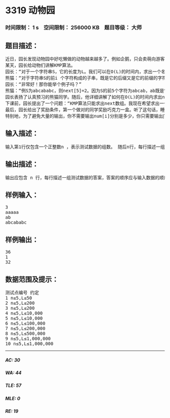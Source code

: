# 3319 动物园   
### 时间限制： 1 s&nbsp;&nbsp;&nbsp;&nbsp;空间限制： 256000 KB&nbsp;&nbsp;&nbsp;&nbsp;题目等级： 大师  
## 题目描述：  

<pre>
近日，园长发现动物园中好吃懒做的动物越来越多了。例如企鹅，只会卖萌向游客要吃的。为了整治动物园的不良风气，让动物们凭自己的真才实学向游客要吃的，园长决定开设算法班，让动物们学习算法。  
某天，园长给动物们讲解KMP算法。  
园长：“对于一个字符串S，它的长度为L。我们可以在O(L)的时间内，求出一个名为next的数组。有谁预习了next数组的含义吗？”  
熊猫：“对于字符串S的前i 个字符构成的子串，既是它的后缀又是它的前缀的字符串中（它本身除外），最长的长度记作next[i]。”  
园长：“非常好！那你能举个例子吗？”  
熊猫：“例S为abcababc，则next[5]=2。因为S的前5个字符为abcab，ab既是它的后缀又是它的前缀，并且找不到一个更长的字符串满足这个性质。同理，还可得出next[1] = next[2] = next[3] = 0，next[4] = next[6] = 1，next[7] = 2，next[8] = 3。”  
园长表扬了认真预习的熊猫同学。随后，他详细讲解了如何在O(L)的时间内求出next数组。  
下课前，园长提出了一个问题：“KMP算法只能求出next数组。我现在希望求出一个更强大num数组一一对于字符串S的前i个字符构成的子串，既是它的后缀同时又是它的前缀，并且该后缀与该前缀不重叠，将这种字符串的数量记作num[i]。例如S为aaaaa，则num[4] = 2。这是因为S的前4个字符为aaaa，其中a和aa都满足性质‘既是后缀又是前缀’，同时保证这个后缀与这个前缀不重叠。而aaa虽然满足性质‘既是后缀又是前缀’，但遗憾的是这个后缀与这个前缀重叠了，所以不能计算在内。同理，num[1] = 0,num[2] = num[3] = 1,num[5] = 2。”  
最后，园长给出了奖励条件，第一个做对的同学奖励巧克力一盒。听了这句话，睡了一节课的企鹅立刻就醒过来了！但企鹅并不会做这道题，于是向参观动物园的你寻求帮助。你能否帮助企鹅写一个程序求出num数组呢？  
特别地，为了避免大量的输出，你不需要输出num[i]分别是多少，你只需要输出∏(num[i]+1)对1,000,000,007 取模的结果即可。
</pre>
  
  
## 输入描述：  

<pre>
输入第1行仅包含一个正整数n ，表示测试数据的组数。 随后n行，每行描述一组测试数据。每组测试数据仅含有一个字符串S，S的定义详见题目描述。数据保证S 中仅含小写字母。 输入文件中不会包含多余的空行，行末不会存在多余的空格。
</pre>
  
  
## 输出描述：  

<pre>
输出应包含 n 行，每行描述一组测试数据的答案，答案的顺序应与输入数据的顺序保持一致。对于每组测试数据，仅需要输出一个整数，表示这组测试数据的答案对 1,000,000,007 取模的结果。 输出文件中不应包含多余的空行。
</pre>
  
  
## 样例输入：  

<pre>
3   
aaaaa   
ab   
abcababc
</pre>
  
  
## 样例输出：  

<pre>
36
1
32
</pre>
  
  
## 数据范围及提示：  

<pre>
测试点编号 约定   
1 n≤5,L≤50   
2 n≤5,L≤200   
3 n≤5,L≤200   
4 n≤5,L≤10,000   
5 n≤5,L≤10,000   
6 n≤5,L≤100,000   
7 n≤5,L≤200,000   
8 n≤5,L≤500,000   
9 n≤5,L≤1,000,000   
10 n≤5,L≤1,000,000
</pre>
  
  
***  

##### AC: 30  
##### WA: 44  
##### TLE: 57  
##### MLE: 0  
##### RE: 19  
